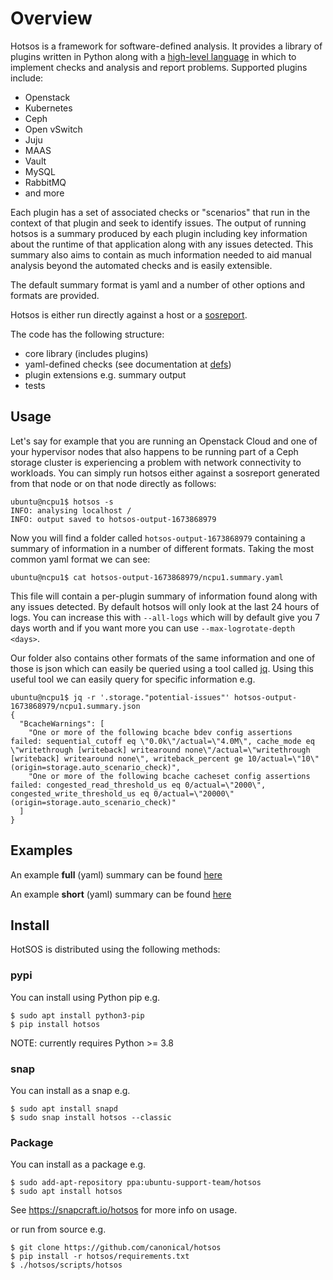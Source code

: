 # Overview

Hotsos is a framework for software-defined analysis. It provides a library of
plugins written in Python along with a [high-level
language](hotsos/defs/README.md) in which to implement checks and analysis and
report problems. Supported plugins include:

* Openstack
* Kubernetes
* Ceph
* Open vSwitch
* Juju
* MAAS
* Vault
* MySQL
* RabbitMQ
* and more

Each plugin has a set of associated checks or "scenarios" that run in the
context of that plugin and seek to identify issues. The output of running hotsos
is a summary produced by each plugin including key information about the runtime
of that application along with any issues detected. This summary also aims to
contain as much information needed to aid manual analysis beyond the automated
checks and is easily extensible.

The default summary format is yaml and a number of other options and formats are
provided.

Hotsos is either run directly against a host or a
[sosreport](https://github.com/sosreport/sos).

The code has the following structure:

* core library (includes plugins)
* yaml-defined checks (see documentation at [defs](hotsos/defs/README.md))
* plugin extensions e.g. summary output
* tests

## Usage

Let's say for example that you are running an Openstack Cloud and one of your
hypervisor nodes that also happens to be running part of a Ceph storage cluster
is experiencing a problem with network connectivity to workloads. You can simply
run hotsos either against a sosreport generated from that node or on that node
directly as follows:

```console
ubuntu@ncpu1$ hotsos -s
INFO: analysing localhost /
INFO: output saved to hotsos-output-1673868979
```

Now you will find a folder called `hotsos-output-1673868979` containing a
summary of information in a number of different formats. Taking the most common
yaml format we can see:

```console
ubuntu@ncpu1$ cat hotsos-output-1673868979/ncpu1.summary.yaml
```

This file will contain a per-plugin summary of information found along with any
issues detected. By default hotsos will only look at the last 24 hours of logs.
You can increase this with `--all-logs` which will by default give you 7 days
worth and if you want more you can use `--max-logrotate-depth <days>`.

Our folder also contains other formats of the same information and one of those
is json which can easily be queried using a tool called
[jq](https://stedolan.github.io/jq/). Using this useful tool we can easily query
for specific information e.g.

```console
ubuntu@ncpu1$ jq -r '.storage."potential-issues"' hotsos-output-1673868979/ncpu1.summary.json
{
  "BcacheWarnings": [
    "One or more of the following bcache bdev config assertions failed: sequential_cutoff eq \"0.0k\"/actual=\"4.0M\", cache_mode eq \"writethrough [writeback] writearound none\"/actual=\"writethrough [writeback] writearound none\", writeback_percent ge 10/actual=\"10\" (origin=storage.auto_scenario_check)",
    "One or more of the following bcache cacheset config assertions failed: congested_read_threshold_us eq 0/actual=\"2000\", congested_write_threshold_us eq 0/actual=\"20000\" (origin=storage.auto_scenario_check)"
  ]
}
```

## Examples

An example **full** (yaml) summary can be found
[here](examples/hotsos-example-openstack.summary.yaml)

An example **short** (yaml) summary can be found
[here](examples/hotsos-example-openstack.short.summary.yaml)

## Install

HotSOS is distributed using the following methods:

### pypi

You can install using Python pip e.g.

```console
$ sudo apt install python3-pip
$ pip install hotsos
```

NOTE: currently requires Python >= 3.8

### snap

You can install as a snap e.g.

```console
$ sudo apt install snapd
$ sudo snap install hotsos --classic
```

### Package

You can install as a package e.g.

```console
$ sudo add-apt-repository ppa:ubuntu-support-team/hotsos
$ sudo apt install hotsos
```

See <https://snapcraft.io/hotsos> for more info on usage.

or run from source e.g.

```console
$ git clone https://github.com/canonical/hotsos
$ pip install -r hotsos/requirements.txt
$ ./hotsos/scripts/hotsos
```
